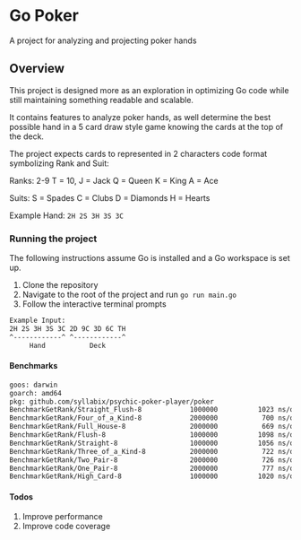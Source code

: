 # Go Poker
A project for analyzing and projecting poker hands

## Overview
This project is designed more as an exploration in optimizing Go code while still maintaining something readable and scalable.

It contains features to analyze poker hands, as well determine the best possible hand in a 5 card draw style game knowing the cards at the top of the deck.

The project expects cards to represented in 2 characters code format symbolizing Rank and Suit:

Ranks:
2-9
T = 10,
J = Jack
Q = Queen
K = King
A = Ace

Suits:
S = Spades
C = Clubs
D = Diamonds
H = Hearts

Example Hand:
`2H 2S 3H 3S 3C`

### Running the project
The following instructions assume Go is installed and a Go workspace is set up.

1. Clone the repository
2. Navigate to the root of the project and run `go run main.go`
3. Follow the interactive terminal prompts

```sh
Example Input:
2H 2S 3H 3S 3C 2D 9C 3D 6C TH
^------------^ ^------------^
     Hand           Deck
```


#### Benchmarks
```sh
goos: darwin
goarch: amd64
pkg: github.com/syllabix/psychic-poker-player/poker
BenchmarkGetRank/Straight_Flush-8         	 1000000	      1023 ns/op	     805 B/op	       6 allocs/op
BenchmarkGetRank/Four_of_a_Kind-8         	 2000000	       700 ns/op	     482 B/op	       4 allocs/op
BenchmarkGetRank/Full_House-8             	 2000000	       669 ns/op	     482 B/op	       4 allocs/op
BenchmarkGetRank/Flush-8                  	 1000000	      1098 ns/op	     805 B/op	       6 allocs/op
BenchmarkGetRank/Straight-8               	 1000000	      1056 ns/op	     805 B/op	       6 allocs/op
BenchmarkGetRank/Three_of_a_Kind-8        	 2000000	       722 ns/op	     483 B/op	       4 allocs/op
BenchmarkGetRank/Two_Pair-8               	 2000000	       726 ns/op	     483 B/op	       4 allocs/op
BenchmarkGetRank/One_Pair-8               	 2000000	       777 ns/op	     484 B/op	       4 allocs/op
BenchmarkGetRank/High_Card-8              	 1000000	      1020 ns/op	     805 B/op	       6 allocs/op
```

#### Todos
1. Improve performance
2. Improve code coverage